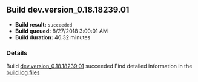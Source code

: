 ## Build dev.version_0.18.18239.01
- **Build result:** `succeeded`
- **Build queued:** 8/27/2018 3:00:01 AM
- **Build duration:** 46.32 minutes
### Details
Build [dev.version_0.18.18239.01](https://winappstudio.visualstudio.com/web/build.aspx?pcguid=a4ef43be-68ce-4195-a619-079b4d9834c2&builduri=vstfs%3a%2f%2f%2fBuild%2fBuild%2f26146) succeeded
Find detailed information in the [build log files](https://uwpctdiags.blob.core.windows.net/buildlogs/dev.version_0.18.18239.01_logs.zip)
